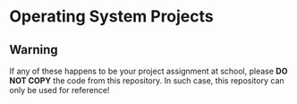 # Operating System Projects

## Warning
If any of these happens to be your project assignment at school, please **DO NOT COPY**  the code from this repository. In such case, this repository can only be used for reference!
